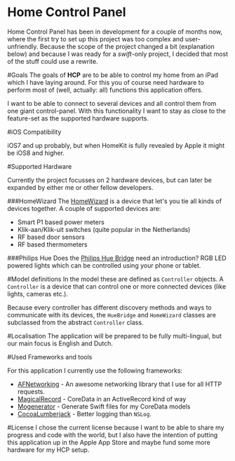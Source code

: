 Home Control Panel
==================

Home Control Panel has been in development for a couple of months now, where the first try to set up this project was too complex and user-unfriendly. Because the scope of the project changed a bit (explanation below) and because I was ready for a *swift*-only project, I decided that most of the stuff could use a rewrite.

#Goals
The goals of **HCP** are to be able to control my home from an iPad which I have laying around. For this you of course need hardware to perform most of (well, actually: all) functions this application offers.

I want to be able to connect to several devices and all control them from one giant control-panel. With this functionality I want to stay as close to the feature-set as the supported hardware supports.

#iOS Compatibility

iOS7 and up probably, but when HomeKit is fully revealed by Apple it might be iOS8 and higher.

#Supported Hardware

Currently the project focusses on 2 hardware devices, but can later be expanded by either me or other fellow developers.

###HomeWizard
The [HomeWizard][1] is a device that let's you tie all kinds of devices together. A couple of supported devices are:
* Smart P1 based power meters
* Klik-aan/Klik-uit switches (quite popular in the Netherlands)
* RF based door sensors
* RF based thermometers

###Philips Hue
Does the [Philips Hue Bridge][2] need an introduction? RGB LED powered lights which can be controlled using your phone or tablet.

#Model definitions
In the model these are defined as `Controller` objects. A `Controller` is a device that can control one or more connected devices (like lights, cameras etc.).

Because every controller has different discovery methods and ways to communicate with its devices, the `HueBridge` and `HomeWizard` classes are subclassed from the abstract `Controller` class.

[1]: http://homewizard.nl
[2]: http://www2.meethue.com/en-US

#Localisation
The application will be prepared to be fully multi-lingual, but our main focus is English and Dutch.

#Used Frameworks and tools

For this application I currently use the following frameworks:

* [AFNetworking][3] - An awesome networking library that I use for all HTTP requests.
* [MagicalRecord][4] - CoreData in an ActiveRecord kind of way
* [Mogenerator][5] - Generate Swift files for my CoreData models
* [CocoaLumberjack][6] - Better logging than `NSLog`.

[3]: http://afnetworking.com
[4]: https://github.com/magicalpanda/MagicalRecord
[5]: https://github.com/rentzsch/mogenerator
[6]: https://github.com/CocoaLumberjack/CocoaLumberjack

#License
I chose the current license because I want to be able to share my progress and code with the world, but I also have the intention of putting this application up in the Apple App Store and maybe fund some more hardware for my HCP setup.